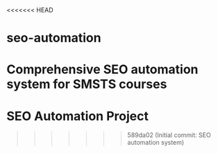 <<<<<<< HEAD
# seo-automation
Comprehensive SEO automation system for SMSTS courses
=======
# SEO Automation Project
>>>>>>> 589da02 (Initial commit: SEO automation system)
